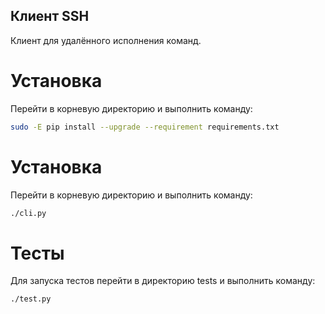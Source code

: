 Клиент SSH
---
Клиент для удалённого исполнения команд.

Установка
===
Перейти в корневую директорию и выполнить команду:
```sh
sudo -E pip install --upgrade --requirement requirements.txt
```

Установка
===
Перейти в корневую директорию и выполнить команду:
```sh
./cli.py
```

Тесты
===
Для запуска тестов перейти в директорию tests и выполнить команду:
```sh
./test.py
```